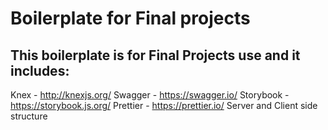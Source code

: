 # Boilerplate for Final projects

## This boilerplate is for Final Projects use and it includes:

Knex - http://knexjs.org/
Swagger - https://swagger.io/
Storybook - https://storybook.js.org/
Prettier - https://prettier.io/
Server and Client side structure   

